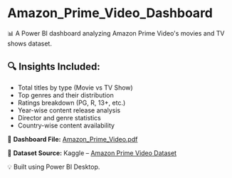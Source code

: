 # Amazon_Prime_Video_Dashboard
📊 A Power BI dashboard analyzing Amazon Prime Video's movies and TV shows dataset.

## 🔍 Insights Included:
- Total titles by type (Movie vs TV Show)
- Top genres and their distribution
- Ratings breakdown (PG, R, 13+, etc.)
- Year-wise content release analysis
- Director and genre statistics
- Country-wise content availability

📁 **Dashboard File:** [Amazon_Prime_Video.pdf](./Amazon_Prime_Video.pdf)

📌 **Dataset Source:** Kaggle – [Amazon Prime Video Dataset](https://www.kaggle.com/datasets)

💡 Built using Power BI Desktop.
